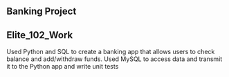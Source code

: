 ## Banking Project
## Elite_102_Work

Used Python and SQL to create a banking app that allows users to check balance and add/withdraw funds. 
Used MySQL to access data and transmit it to the Python app and write unit tests
